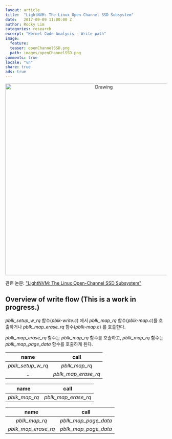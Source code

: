 ```yaml
---
layout: article
title:  "LightNVM: The Linux Open-Channel SSD Subsystem"
date:   2017-09-09 11:00:00 Z
author: Rocky Lim
categories: research
excerpt: "Kernel Code Analysis - Write path"
image:
  feature:
  teaser: openChannelSSD.png
  path: images/openChannelSSD.png
comments: true
locale: "vn"
share: true
ads: true
---
```



<p style="text-align: center;">
	<img src="{{ site.url }}/images/openChannelSSD.png" alt="Drawing" style="width: 600;"/>
</p>

관련 논문:  <a href="/publication/fast17-bjorling.pdf">"LightNVM: The Linux Open-Channel SSD Subsystem"</a>


## Overview of write flow (This is a work in progress.)

_pblk_setup_w_rq_ 함수(_pblk-write.c_) 에서 _pblk_map_rq_ 함수(_pblk-map.c_)를  호출하거나 _pblk_map_erase_rq_ 함수(_pblk-map.c_) 를 호출한다.

_pblk_map_erase_rq_ 함수는 _pblk_map_rq_ 함수를 호출하고, _pblk_map_rq_ 함수는 _pblk_map_page_data_ 함수를 호출하게 된다.


| name | call     |
| :-------------: | :-------------: |
| _pblk_setup_w_rq_       | _pblk_map_rq_       |
| ..      | _pblk_map_erase_rq_       |

| name | call     |
| :-------------: | :-------------: |
| _pblk_map_rq_       |    _pblk_map_erase_rq_    |

| name | call     |
| :-------------: | :-------------: |
| _pblk_map_rq_       | _pblk_map_page_data_       |
| _pblk_map_erase_rq_     | _pblk_map_page_data_      |
